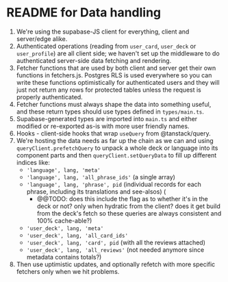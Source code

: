 # README for Data handling

1. We're using the supabase-JS client for everything, client and server/edge alike.
1. Authenticated operations (reading from `user_card`, `user_deck` or `user_profile`) are all client side; we haven't set up the middleware to do authenticated server-side data fetching and rendering.
1. Fetcher functions that are used by both client and server get their own functions in fetchers.js. Postgres RLS is used everywhere so you can write these functions optimistically for authenticated users and they will just not return any rows for protected tables unless the request is properly authenticated.
1. Fetcher functions must always shape the data into something useful, and these return types should use types defined in `types/main.ts`.
1. Supabase-generated types are imported into `main.ts` and either modified or re-exported as-is with more user friendly names.
1. Hooks - client-side hooks that wrap `useQuery` from @tanstack/query.
1. We're hosting the data needs as far up the chain as we can and using `queryClient.prefetchQuery` to unpack a whole deck or language into its component parts and then `queryClient.setQueryData` to fill up different indices like:
   - `'language', lang, 'meta'`
   - `'language', lang, 'all_phrase_ids'` (a single array)
   - `'language', lang, 'phrase', pid` (individual records for each phrase, including its translations and see-alsos) (
     - @@TODO: does this include the flag as to whether it's in the deck or not? only when hydratic from the client? does it get build from the deck's fetch so these queries are always consistent and 100% cache-able?)
   - `'user_deck', lang, 'meta'`
   - `'user_deck', lang, 'all_card_ids'`
   - `'user_deck', lang, 'card', pid` (with all the reviews attached)
   - `'user_deck', lang, 'all_reviews'` (not needed anymore since metadata contains totals?)
1. Then use uptimistic updates, and optionally refetch with more specific fetchers only when we hit problems.
